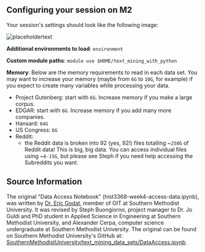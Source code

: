 ## Configuring your session on M2

Your session's settings should look like the following image: 

![placeholdertext](https://github.com/stephbuon/digital-history/blob/master/images/data_team_fields.png?raw=true)

__Additional environments to load__: `environment`

__Custom module paths__: `module use $HOME/text_mining_with_python`

__Memory__: 
Below are the memory requirements to read in each data set. You may want to increase your memory (maybe from `6G` to `10G`, for example) if you expect to create many variables while processing your data. 
- Project Gutenberg: start with `6G`. Increase memory if you make a large corpus.
- EDGAR: start with `6G`. Increase memory if you add many more companies. 
- Hansard: `64G`
- US Congress: `6G`
- Reddit: 
  - the Reddit data is broken into 92 (yes, 92!) files totalling ~`250G` of Reddit data! This is big, big data. You can access individual files using ~`6-15G`, but please see Steph if you need help accessing the Subreddits you want.

## Source Information

The original "Data Access Notebook" (hist3368-week4-access-data.ipynb), was written by [Dr. Eric Godat](https://github.com/egodat), member of OIT at Southern Methodist University. It was revised by Steph Buongiorno, project manager to Dr. Jo Guldi and PhD student in Applied Science in Engineering at Southern Methodist University, and Alexander Cerpa, computer science undergraduate at Southern Methodist University. The original can be found on Southern Methodist University's GitHub at: [SouthernMethodistUniversity/text_mining_data_sets/DataAccess.ipynb](https://github.com/SouthernMethodistUniversity/text_mining_data_sets/blob/master/DataAccess.ipynb).
